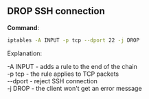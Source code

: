 ## DROP SSH connection

**Command**:

```bash
iptables -A INPUT -p tcp --dport 22 -j DROP
```
Explanation:

-A INPUT - adds a rule to the end of the chain \
-p tcp - the rule applies to TCP packets \
--dport - reject SSH connection \
-j DROP - the client won't get an error message
